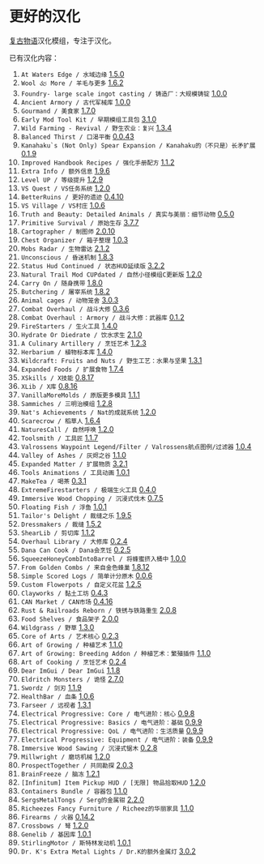 # 更好的汉化

[复古物语](https://www.vintagestory.at/)汉化模组，专注于汉化。

已有汉化内容：
1. `At Waters Edge / 水域边缘` [1.5.0](https://mods.vintagestory.at/atwatersedge)
2. `Wool 🙵 More / 羊毛与更多` [1.6.2](https://mods.vintagestory.at/wool)
3. `Foundry- large scale ingot casting / 铸造厂：大规模铸锭` [1.0.0](https://mods.vintagestory.at/show/mod/1197)
4. `Ancient Armory / 古代军械库` [1.0.0](https://mods.vintagestory.at/ancientarmory)
5. `Gourmand / 美食家` [1.7.0](https://mods.vintagestory.at/show/mod/14390)
6. `Early Mod Tool Kit / 早期模组工具包` [3.1.0](https://mods.vintagestory.at/emtk)
7. `Wild Farming - Revival / 野生农业：复兴` [1.3.4](https://mods.vintagestory.at/wildfarmingrevival)
8. `Balanced Thirst / 口渴平衡` [0.0.43](https://mods.vintagestory.at/balancedthirst)
9. ``Kanahaku`s (Not Only) Spear Expansion / Kanahaku的（不只是）长矛扩展`` [0.1.9](https://mods.vintagestory.at/show/mod/11264)
10. `Improved Handbook Recipes / 强化手册配方` [1.1.2](https://mods.vintagestory.at/improvedhandbookrecipes)
11. `Extra Info / 额外信息` [1.9.6](https://mods.vintagestory.at/extrainfo)
12. `Level UP / 等级提升` [1.2.9](https://mods.vintagestory.at/levelup)
13. `VS Quest / VS任务系统` [1.2.0](https://mods.vintagestory.at/vsquest)
14. `BetterRuins / 更好的遗迹` [0.4.10](https://mods.vintagestory.at/betterruins)
15. `VS Village / VS村庄` [1.0.6](https://mods.vintagestory.at/vsvillage)
16. `Truth and Beauty: Detailed Animals / 真实与美丽：细节动物` [0.5.0](https://mods.vintagestory.at/detailedanimals)
17. `Primitive Survival / 原始生存` [3.7.7](https://mods.vintagestory.at/primitivesurvival)
18. `Cartographer / 制图师` [2.0.10](https://mods.vintagestory.at/nbcartographer)
19. `Chest Organizer / 箱子整理` [1.0.3](https://mods.vintagestory.at/chestorganizer)
20. `Mobs Radar / 生物雷达` [2.1.2](https://mods.vintagestory.at/mobsradar)
21. `Unconscious / 昏迷机制` [1.8.3](https://mods.vintagestory.at/unconscious)
22. `Status Hud Continued / 状态HUD延续版` [3.2.2](https://mods.vintagestory.at/show/mod/9817)
23. `Natural Trail Mod CUPdated / 自然小径模组C更新版` [1.2.0](https://mods.vintagestory.at/trailmodcupdated)
24. `Carry On / 随身携带` [1.8.0](https://mods.vintagestory.at/carryon)
25. `Butchering / 屠宰系统` [1.8.2](https://mods.vintagestory.at/butchering)
26. `Animal cages / 动物笼舍` [3.0.3](https://mods.vintagestory.at/animalcages)
27. `Combat Overhaul / 战斗大修` [0.3.6](https://mods.vintagestory.at/combatoverhaul)
28. `Combat Overhaul : Armory / 战斗大修：武器库` [0.1.2](https://mods.vintagestory.at/armory)
29. `FireStarters / 生火工具` [1.4.0](https://mods.vintagestory.at/firestarters)
30. `Hydrate Or Diedrate / 饮水求生` [2.1.0](https://mods.vintagestory.at/hydrateordiedrate)
31. `A Culinary Artillery / 烹饪艺术` [1.2.3](https://mods.vintagestory.at/aculinaryartillery)
32. `Herbarium / 植物标本库` [1.4.0](https://mods.vintagestory.at/herbarium)
33. `Wildcraft: Fruits and Nuts / 野生工艺：水果与坚果` [1.3.1](https://mods.vintagestory.at/wildcraftfruit)
34. `Expanded Foods / 扩展食物` [1.7.4](https://mods.vintagestory.at/expandedfoods)
35. `XSkills / X技能` [0.8.17](https://mods.vintagestory.at/show/mod/247)
36. `XLib / X库` [0.8.16](https://mods.vintagestory.at/show/mod/244)
37. `VanillaMoreMolds / 原版更多模具` [1.1.1](https://mods.vintagestory.at/vanillamoremolds)
38. `Sammiches / 三明治模组` [1.2.8](https://mods.vintagestory.at/sammiches)
39. `Nat's Achievements / Nat的成就系统` [1.2.0](https://mods.vintagestory.at/show/mod/9615)
40. `Scarecrow / 稻草人` [1.6.4](https://mods.vintagestory.at/scarecrow)
41. `NaturesCall / 自然呼唤` [1.2.0](https://mods.vintagestory.at/naturescall)
42. `Toolsmith / 工具匠` [1.1.7](https://mods.vintagestory.at/toolsmith)
43. `Valrossens Waypoint Legend/Filter / Valrossens航点图例/过滤器` [1.0.4](https://mods.vintagestory.at/show/mod/22391)
44. `Valley of Ashes / 灰烬之谷` [1.1.0](https://mods.vintagestory.at/valleyofashes)
45. `Expanded Matter / 扩展物质` [3.2.1](https://mods.vintagestory.at/em)
46. `Tools Animations / 工具动画` [1.0.1](https://mods.vintagestory.at/toolsanimations)
47. `MakeTea / 喝茶` [0.3.1](https://mods.vintagestory.at/maketea)
48. `ExtremeFirestarters / 极端生火工具` [0.4.0](https://mods.vintagestory.at/extremefirestarters)
49. `Immersive Wood Chopping / 沉浸式伐木` [0.7.5](https://mods.vintagestory.at/immersivewoodchopping)
50. `Floating Fish / 浮鱼` [1.0.1](https://mods.vintagestory.at/show/mod/19909)
51. `Tailor's Delight / 裁缝之乐` [1.9.5](https://mods.vintagestory.at/show/mod/tailorsdelight)
52. `Dressmakers / 裁缝` [1.5.2](https://mods.vintagestory.at/dressmakers)
53. `ShearLib / 剪切库` [1.1.2](https://mods.vintagestory.at/shearlib)
54. `Overhaul Library / 大修库` [0.2.4](https://mods.vintagestory.at/overhaullib)
55. `Dana Can Cook / Dana会烹饪` [0.2.5](https://mods.vintagestory.at/danacancook)
56. `SqueezeHoneyCombIntoBarrel / 将蜂蜜挤入桶中` [1.0.0](https://mods.vintagestory.at/22112)
57. `From Golden Combs / 来自金色蜂巢` [1.8.12](https://mods.vintagestory.at/fromgoldencombs)
58. `Simple Scored Logs / 简单计分原木` [0.0.6](https://mods.vintagestory.at/show/mod/21403)
59. `Custom Flowerpots / 自定义花盆` [1.2.5](https://mods.vintagestory.at/customflowerpots)
60. `Clayworks / 黏土工坊` [0.4.3](https://mods.vintagestory.at/clayworks)
61. `CAN Market / CAN市场` [0.4.16](https://mods.vintagestory.at/canmarket)
62. `Rust & Railroads Reborn / 铁锈与铁路重生` [2.0.8](https://mods.vintagestory.at/rustandrailroads)
63. `Food Shelves / 食品架子` [2.0.0](https://mods.vintagestory.at/foodshelves)
64. `Wildgrass / 野草` [1.3.0](https://mods.vintagestory.at/wildgrass)
65. `Core of Arts / 艺术核心` [0.2.3](https://mods.vintagestory.at/coreofarts)
66. `Art of Growing / 种植艺术` [1.1.0](https://mods.vintagestory.at/artofgrowing)
67. `Art of Growing: Breeding Addon / 种植艺术：繁殖插件` [1.1.0](https://mods.vintagestory.at/aogbreedingaddon)
68. `Art of Cooking / 烹饪艺术` [0.2.4](https://mods.vintagestory.at/artofcooking)
69. `Dear ImGui / Dear ImGui` [1.1.8](https://mods.vintagestory.at/show/mod/imgui)
70. `Eldritch Monsters / 诡怪` [2.7.0](https://mods.vintagestory.at/eldritchmonsters)
71. `Swordz / 剑刃` [1.1.9](https://mods.vintagestory.at/swordz)
72. `HealthBar / 血条` [1.0.6](https://mods.vintagestory.at/healthbar)
73. `Farseer / 远视者` [1.3.1](https://mods.vintagestory.at/show/mod/22371)
74. `Electrical Progressive: Core / 电气进阶：核心` [0.9.8](https://mods.vintagestory.at/electricalprogressivecore)
75. `Electrical Progressive: Basics / 电气进阶：基础` [0.9.9](https://mods.vintagestory.at/electricalprogressivebasics)
76. `Electrical Progressive: QoL / 电气进阶：生活质量` [0.9.9](https://mods.vintagestory.at/electricalprogressiveqol)
77. `Electrical Progressive: Equipment / 电气进阶：装备` [0.9.9](https://mods.vintagestory.at/electricalprogressiveequipment)
78. `Immersive Wood Sawing / 沉浸式锯木` [0.2.8](https://mods.vintagestory.at/immersivewoodsawing)
79. `Millwright / 磨坊机械` [1.2.0](https://mods.vintagestory.at/millwright)
80. `ProspectTogether / 共同勘探` [2.0.3](https://mods.vintagestory.at/prospecttogether)
81. `BrainFreeze / 脑冻` [1.2.1](https://mods.vintagestory.at/brainfreeze)
82. `[Infinitum] Item Pickup HUD / [无限] 物品拾取HUD` [1.2.0](https://mods.vintagestory.at/infinitumpickuphud)
83. `Containers Bundle / 容器包` [1.1.0](https://mods.vintagestory.at/containersbundle)
84. `SergsMetalTongs / Serg的金属钳` [2.2.0](https://mods.vintagestory.at/show/mod/16743)
85. `Richeezes Fancy Furniture / Richeez的华丽家具` [1.1.0](https://mods.vintagestory.at/richeezesfancyfurniture)
86. `Firearms / 火器` [0.14.2](https://mods.vintagestory.at/firearms)
87. `Crossbows / 弩` [1.2.0](https://mods.vintagestory.at/crossbows)
88. `Genelib / 基因库` [1.0.1](https://mods.vintagestory.at/genelib)
89. `StirlingMotor / 斯特林发动机` [1.0.1](https://mods.vintagestory.at/show/mod/22566)
90. `Dr. K's Extra Metal Lights / Dr.K的额外金属灯` [3.0.2](https://mods.vintagestory.at/show/mod/21317)
